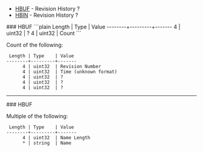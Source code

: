 * [HBUF](#HBUF) - Revision History ?
* [HBIN](#HBIN) - Revision History ?

<a name="wiki-HBUF" />
### HBUF
```plain
 Length | Type    | Value
--------+---------+-------
      4 | uint32  | ?
      4 | uint32  | Count
```

Count of the following:
```plain
 Length | Type    | Value
--------+---------+-------
      4 | uint32  | Revision Number
      4 | uint32  | Time (unknown format)
      4 | uint32  | ?
      4 | uint32  | ?
      4 | uint32  | ?
```

***

<a name="wiki-HBIN" />
### HBUF

Multiple of the following:
```plain
 Length | Type    | Value
--------+---------+-------
      4 | uint32  | Name Length
      * | string  | Name
```
